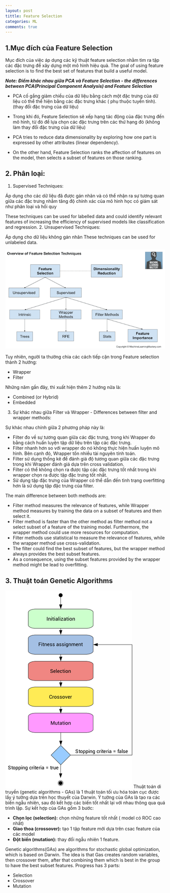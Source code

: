 ```yaml
---
layout: post
tittle: Feature Selection
categories: ML
comments: true
---
```


## 1.Mục đích của Feature Selection
Mục đích của việc áp dụng các kỹ thuật feature selection nhằm tìm ra tập các đặc trưng để xây dựng một mô hình hiệu quả.
The goal of using feature selection is to find the best set of features that build a useful model.

***Note: Điểm khác nhau giữa PCA và Feature Selection - the differences between PCA(Principal Component Analysis) and Feature Selection***  

* PCA cố gắng giảm chiều của dữ liệu bằng cách một đặc trưng của dữ liệu có thể thể hiện bằng các đặc trưng khác ( phụ thuộc tuyến tính). (thay đổi đặc trưng của dữ liệu)

* Trong khi đó, Feature Selection sẽ xếp hạng tác động của đặc trưng đến mô hình, từ đó để lựa chọn các đặc trưng trên các thứ hạng đó (không làm thay đổi đặc trưng của dữ liệu)

* PCA tries to reduce data dimensionality by exploring how one part is expressed by other attributes (linear dependency).

* On the other hand, Feature Selection ranks the affection of features on the model, then selects a subset of features on those ranking.


## 2. Phân loại:
1. Supervised Techniques:  

Áp dụng cho các dữ liệu đã được gán nhãn và có thể nhận ra sự tương quan giữa các đặc trưng nhằm tăng độ chính xác của mô hình học có giám sát như phân loại và hồi quy  

These techniques can be used for labelled data and could identify relevant features of increasing the efficiency of supervised models like classification and regression.
2. Unsupervised Techniques:  

Áp dụng cho dữ liệu không gán nhãn
These techniques can be used for unlabeled data.

![alt](https://raw.githubusercontent.com/khangdltUIT/khangdltUIT.github.io/master/images/Overview-of-Feature-Selection-Techniques3.webp
)

Tuy nhiên, người ta thường chia các cách tiếp cận trong Feature selection thành 2 hướng:

* Wrapper
* Filter

Những năm gần đây, thì xuất hiện thêm 2 hướng nữa là:

* Combined (or Hybrid)
* Embedded

3. Sự khác nhau giữa Filter và Wrapper - Differences between filter and wrapper methods:

Sự khác nhau chính giữa 2 phương pháp này là:
* Filter đo về sự tương quan giữa các đặc trưng, trong khi Wrapper đo bằng cách huấn luyện tập dữ liệu trên tập các đặc trưng.
* Filter nhanh hơn so với wrapper do nó không thực hiện huấn luyện mô hình. Bên cạnh đó, Wrapper tốn nhiều tài nguyên tính toán.
* Filter sử dụng thống kê để đánh giá độ tương quan giữa các đặc trưng trong khi Wrapper đánh giá dựa trên cross validation.
* Filter có thể không chọn ra được tập các đặc trưng tốt nhất trong khi wrapper chọn ra được tập đặc trưng tốt nhất.
* Sử dụng tập đặc trưng của Wrapper có thể dẫn đến tình trạng overfitting hơn là sử dụng tập đặc trưng của filter.

The main difference between both methods are:
* Filter method measures the relevance of features, while Wrapper method measures by training the data on a subset of features and then select it.
* Filter method is faster than the other method as filter method not a select subset of a feature of the training model. Furthermore, the wrapper method could use more resources for computation.
* Filter methods use statistical to measure the relevance of features, while the wrapper method use cross-validation.
* The filter could find the best subset of features, but the wrapper method always provides the best subset features.
* As a consequence, using the subset features provided by the wrapper method might be lead to overfitting.



## 3. Thuật toán Genetic Algorithms
![alt](https://raw.githubusercontent.com/khangdltUIT/khangdltUIT.github.io/master/images/genetic_algorithm.png)
Thuật toán di truyền (genetic algorithms - GAs) là 1 thuật toán tối ưu hóa toàn cục được lấy ý tưởng dựa trên học thuyết của Darwin.
Ý tưởng của GAs là tạo ra các biến ngẫu nhiên, sau đó kết hợp các biến tốt nhất lại với nhau thông qua quá trình lặp.
Sự kết hợp của GAs gồm 3 bước:
* **Chọn lọc (selection):** chọn những feature tốt nhất ( model có ROC cao nhất)
* **Giao thoa (crossover):** tạo 1 tập feature mới dựa trên csac feature của các model
* **Đột biến (mutation):** thay đổi ngẫu nhiên 1 feature.

Genetic algorithms(GAs) are algorithms for stochastic global optimization, which is based on Darwin.
The idea is that Gas creates random variables, then crossover them, after that combining them which is best in the group to have the best subset features.
Progress has 3 parts:
* Selection
* Crossover
* Mutation



